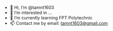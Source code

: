 - 👋 Hi, I’m @tamnt1603
- 👀 I’m interested in ...
- 🌱 I’m currently learning FPT Polytechnic
- 📫 Contact me by email: tamnt1603@gmail.com


<!---
tamntps15500/tamntps15500 is a ✨ special ✨ repository because its `README.md` (this file) appears on your GitHub profile.
You can click the Preview link to take a look at your changes.
--->
